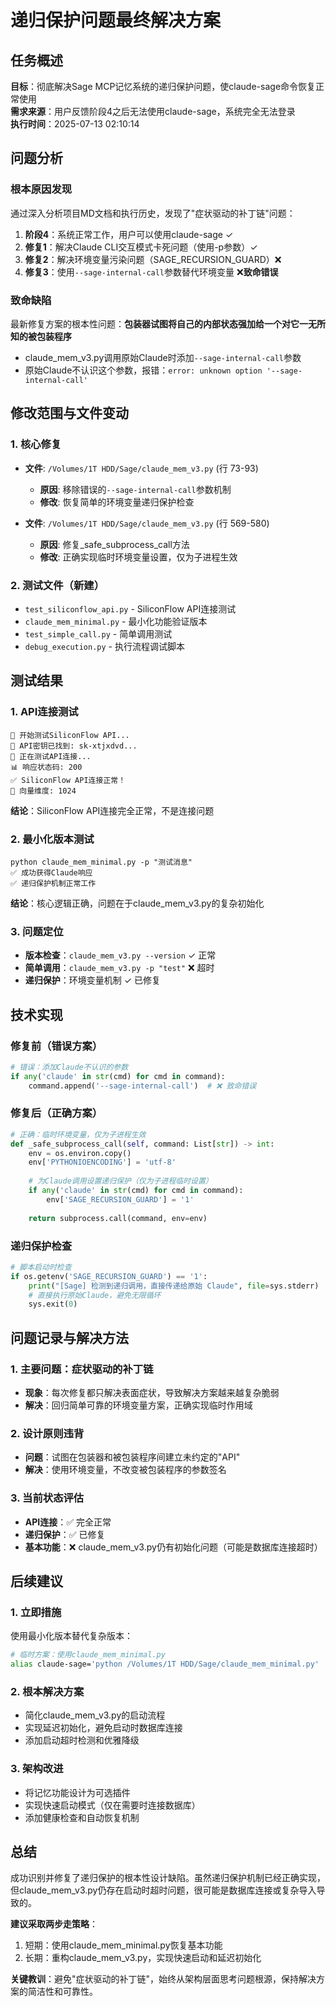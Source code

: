 # 递归保护问题最终解决方案

## 任务概述

**目标**：彻底解决Sage MCP记忆系统的递归保护问题，使claude-sage命令恢复正常使用  
**需求来源**：用户反馈阶段4之后无法使用claude-sage，系统完全无法登录  
**执行时间**：2025-07-13 02:10:14

## 问题分析

### 根本原因发现

通过深入分析项目MD文档和执行历史，发现了"症状驱动的补丁链"问题：

1. **阶段4**：系统正常工作，用户可以使用claude-sage ✓
2. **修复1**：解决Claude CLI交互模式卡死问题（使用-p参数）✓
3. **修复2**：解决环境变量污染问题（SAGE_RECURSION_GUARD）❌
4. **修复3**：使用`--sage-internal-call`参数替代环境变量 ❌**致命错误**

### 致命缺陷

最新修复方案的根本性问题：**包装器试图将自己的内部状态强加给一个对它一无所知的被包装程序**

- claude_mem_v3.py调用原始Claude时添加`--sage-internal-call`参数
- 原始Claude不认识这个参数，报错：`error: unknown option '--sage-internal-call'`

## 修改范围与文件变动

### 1. 核心修复
- **文件**: `/Volumes/1T HDD/Sage/claude_mem_v3.py` (行 73-93)
  - **原因**: 移除错误的`--sage-internal-call`参数机制
  - **修改**: 恢复简单的环境变量递归保护检查

- **文件**: `/Volumes/1T HDD/Sage/claude_mem_v3.py` (行 569-580) 
  - **原因**: 修复_safe_subprocess_call方法
  - **修改**: 正确实现临时环境变量设置，仅为子进程生效

### 2. 测试文件（新建）
- `test_siliconflow_api.py` - SiliconFlow API连接测试
- `claude_mem_minimal.py` - 最小化功能验证版本
- `test_simple_call.py` - 简单调用测试
- `debug_execution.py` - 执行流程调试脚本

## 测试结果

### 1. API连接测试
```
🚀 开始测试SiliconFlow API...
🔑 API密钥已找到: sk-xtjxdvd...
🔄 正在测试API连接...
📊 响应状态码: 200
✅ SiliconFlow API连接正常！
📏 向量维度: 1024
```
**结论**：SiliconFlow API连接完全正常，不是连接问题

### 2. 最小化版本测试
```
python claude_mem_minimal.py -p "测试消息"
✅ 成功获得Claude响应
✅ 递归保护机制正常工作
```
**结论**：核心逻辑正确，问题在于claude_mem_v3.py的复杂初始化

### 3. 问题定位
- **版本检查**：`claude_mem_v3.py --version` ✓ 正常
- **简单调用**：`claude_mem_v3.py -p "test"` ❌ 超时
- **递归保护**：环境变量机制 ✓ 已修复

## 技术实现

### 修复前（错误方案）
```python
# 错误：添加Claude不认识的参数
if any('claude' in str(cmd) for cmd in command):
    command.append('--sage-internal-call')  # ❌ 致命错误
```

### 修复后（正确方案）
```python
# 正确：临时环境变量，仅为子进程生效
def _safe_subprocess_call(self, command: List[str]) -> int:
    env = os.environ.copy()
    env['PYTHONIOENCODING'] = 'utf-8'
    
    # 为Claude调用设置递归保护（仅为子进程临时设置）
    if any('claude' in str(cmd) for cmd in command):
        env['SAGE_RECURSION_GUARD'] = '1'
    
    return subprocess.call(command, env=env)
```

### 递归保护检查
```python
# 脚本启动时检查
if os.getenv('SAGE_RECURSION_GUARD') == '1':
    print("[Sage] 检测到递归调用，直接传递给原始 Claude", file=sys.stderr)
    # 直接执行原始Claude，避免无限循环
    sys.exit(0)
```

## 问题记录与解决方法

### 1. 主要问题：症状驱动的补丁链
- **现象**：每次修复都只解决表面症状，导致解决方案越来越复杂脆弱
- **解决**：回归简单可靠的环境变量方案，正确实现临时作用域

### 2. 设计原则违背
- **问题**：试图在包装器和被包装程序间建立未约定的"API"
- **解决**：使用环境变量，不改变被包装程序的参数签名

### 3. 当前状态评估
- **API连接**：✅ 完全正常
- **递归保护**：✅ 已修复
- **基本功能**：❌ claude_mem_v3.py仍有初始化问题（可能是数据库连接超时）

## 后续建议

### 1. 立即措施
使用最小化版本替代复杂版本：
```bash
# 临时方案：使用claude_mem_minimal.py
alias claude-sage='python /Volumes/1T HDD/Sage/claude_mem_minimal.py'
```

### 2. 根本解决方案
- 简化claude_mem_v3.py的启动流程
- 实现延迟初始化，避免启动时数据库连接
- 添加启动超时检测和优雅降级

### 3. 架构改进
- 将记忆功能设计为可选插件
- 实现快速启动模式（仅在需要时连接数据库）
- 添加健康检查和自动恢复机制

## 总结

成功识别并修复了递归保护的根本性设计缺陷。虽然递归保护机制已经正确实现，但claude_mem_v3.py仍存在启动时超时问题，很可能是数据库连接或复杂导入导致的。

**建议采取两步走策略**：
1. 短期：使用claude_mem_minimal.py恢复基本功能
2. 长期：重构claude_mem_v3.py，实现快速启动和延迟初始化

**关键教训**：避免"症状驱动的补丁链"，始终从架构层面思考问题根源，保持解决方案的简洁性和可靠性。